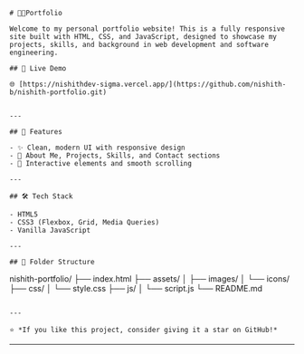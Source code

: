 
```
# 🧑‍💻Portfolio

Welcome to my personal portfolio website! This is a fully responsive site built with HTML, CSS, and JavaScript, designed to showcase my projects, skills, and background in web development and software engineering.

## 🚀 Live Demo

🌐 [https://nishithdev-sigma.vercel.app/](https://github.com/nishith-b/nishith-portfolio.git)  


---

## 📂 Features

- ✨ Clean, modern UI with responsive design
- 🧩 About Me, Projects, Skills, and Contact sections
- 🎯 Interactive elements and smooth scrolling

---

## 🛠️ Tech Stack

- HTML5
- CSS3 (Flexbox, Grid, Media Queries)
- Vanilla JavaScript

---

## 📁 Folder Structure

```

nishith-portfolio/
├── index.html
├── assets/
│   ├── images/
│   └── icons/
├── css/
│   └── style.css
├── js/
│   └── script.js
└── README.md

```

---

⭐️ *If you like this project, consider giving it a star on GitHub!*
```

---